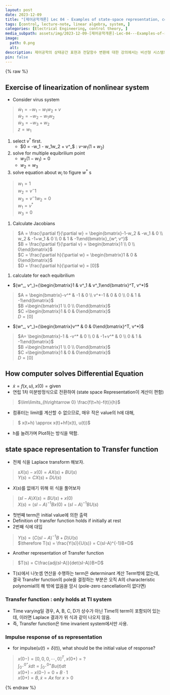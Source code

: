 ```yaml
---
layout: post
date: 2023-12-09
title: "[제어공학개론] Lec 04 - Examples of state-space representation, conversion to T.F."
tags: [control, lecture-note, linear algebra, system, ]
categories: [Electrical Engineering, control theory, ]
media_subpath: assets/img/2023-12-09-[제어공학개론]-Lec-04---Examples-of-state-space-representation,-conversion-to-T.F..md
image:
  path: 0.png
  alt:  
description: 제어공학의 상태공간 표현과 전달함수 변환에 대한 강의에서는 비선형 시스템의 선형화, 컴퓨터의 미분 방정식 해결 방법, 상태공간 표현을 라플라스 변환하여 전달함수를 도출하는 과정이 설명된다. 전달함수는 시간 불변 시스템에만 적용 가능하며, 임펄스 응답에 대한 초기값도 다루어진다.
pin: false
---
```



{% raw %}


## Exercise of linearization of nonlinear system

- Consider virus system

> $\dot w_1 = -w_1 - w_1w_2+v$  
> $\dot w_2 = -w_2-w_1w_2$  
> $\dot w_3 = -w_3+w_2$  
> $z = w_1$

1. select $v^*$ first.
	- $0 = -w_1 - w_1w_2 + v^_$ : $v^_ = w_1(1+w_2)$
2. solve for multiple equibrilium point
	- $w_2(1-w_1) = 0$
	- $w_2 = w_3$
3. solve equation about $w_i$ to figure $w^*$ s

> $w_1=1$  
> $w_2 = v^-1$  
> $w_3 = v^-1$$w_2=0$  
> $w_1 = v^*$  
> $w_3 = 0$

1. Calculate Jacobians

> $A = \frac{\partial f}{\partial w} = \begin{bmatrix}-1-w_2 & -w_1 & 0 \\ w_2 & -1+w_1 & 0 \\ 0 & 1 & -1\end{bmatrix}_{w^, v^}$  
> $B = \frac{\partial f}{\partial v} = \begin{bmatrix}1 \\ 0 \\ 0\end{bmatrix}$  
> $C = \frac{\partial h}{\partial w} = \begin{bmatrix}1 & 0 & 0\end{bmatrix}$  
> $D = \frac{\partial h}{\partial w} = [0]$

1. calculate for each equibrilium
- $(w^_, v^_)=(\begin{bmatrix}1 & v^_1 & v^_1\end{bmatrix}^T, v^*)$

> $A  = \begin{bmatrix}-v^* & -1 & 0 \\ v^*-1 & 0 & 0 \\ 0 & 1 & -1\end{bmatrix}$  
> $B =\begin{bmatrix}1 \\ 0 \\ 0\end{bmatrix}$  
> $C =\begin{bmatrix}1 & 0 & 0\end{bmatrix}$  
> $D =[0]$

- $(w^_, v^_)=(\begin{bmatrix}v^* & 0 & 0\end{bmatrix}^T, v^*)$

> $A= \begin{bmatrix}-1 & -v^* & 0 \\ 0 & -1+v^* & 0 \\ 0 & 1 & -1\end{bmatrix}$  
> $B =\begin{bmatrix}1 \\ 0 \\ 0\end{bmatrix}$  
> $C =\begin{bmatrix}1 & 0 & 0\end{bmatrix}$  
> $D =[0]$


## How computer solves Differential Equation

- $\dot x = f(x, u), x(0)=\text{given}$
- 연립 1차 미분방정식으로 전환하여 (state space Representation이 계산이 편함)

> $\lim\limits_{h\rightarrow 0} \frac{f(t+h)-f(t)}{h}$

- 컴퓨터는 limit를 계산할 수 없으므로, 매우 작은 value의 h에 대해,

> $ x(t+h) \approx x(t)+hf(x(t), u(t))$

- h를 늘려가며 Plot하는 방식을 택함.

## state space representation to Transfer function

- 전체 식을 Laplace transform 해보자.

> $sX(s)-x(0) = AX(s)+BU(s)$  
> $Y(s) = CX(s) +DU(s)$

- $X(s)$를 없애기 위해 위 식을 풀어보자

> $(sI-A)X(s) = BU(s)+x(0)$  
> $X(s) = (sI-A)^{-1}Bx(0)+(sI-A)^{-1}BU(s)$

- 첫번째 term은 initial value에 의한 출력
- Definition of transfer function holds if initially at rest
- 2번째 식에 대입

> $Y(s) = (C(sI-A)^{-1}B + D)U(s)$  
> $\therefore T(s) = \frac{Y(s)}{U(s)} = C(sI-A)^{-1}B+D$

- Another representation of Transfer function

> $T(s) = C\frac{adj(sI-A)}{det(sI-A)}B+D$

- T(s)에서 나눗셈 연산을 수행하는 term은 determinant 계산 Term밖에 없는데, 결국 Transfer function의 pole을 결정하는 부분은 오직 A의 characteristic polynomial의 해 밖에 없음을 암시 (pole-zero cancellation이 없다면)

### Transfer function : only holds at TI system

- Time varying일 경우, A, B, C, D가 상수가 아닌 Time의 term이 포함되어 있는데, 이러면 Laplace 결과가 위 식과 같이 나오지 않음.
- 즉, Transfer function은 time invarient system에서만 사용.

### Impulse response of ss representation

- for impulse($u(t) = \delta (t)$), what should be the initial value of response?

> $x(0-) = [0, 0, 0,\cdots, 0]^T, x(0+) = \text{?}$  
> $\int_{0^-}^{0^+}\dot x dt = \int_{0^-}^{0+}Bu(t) dt$  
> $x(0+)-x(0-) = 0+B \cdot 1$  
> $x(0+) = B,  \dot x = Ax \text{ for }x>0$


{% endraw %}

